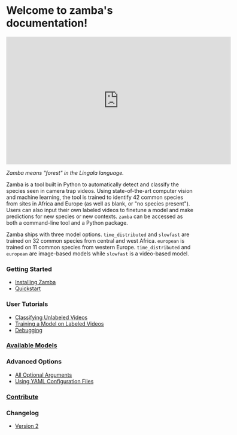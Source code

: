 Welcome to zamba's documentation!
=================================


<div class="embed-responsive embed-responsive-16by9" width=500>
    <iframe width=600 height=340 class="embed-responsive-item" src="https://s3.amazonaws.com/drivendata-public-assets/monkey-vid.mp4" frameborder="0" allowfullscreen=""></iframe>
</div>

*Zamba means "forest" in the Lingala language.*

Zamba is a tool built in Python to automatically detect and classify the species seen in camera trap videos. Using state-of-the-art computer vision and machine learning, the tool is trained to identify 42 common species from sites in Africa and Europe (as well as blank, or "no species present"). Users can also input their own labeled videos to finetune a model and make predictions for new species or new contexts. `zamba` can be accessed as both a command-line tool and a Python package.

Zamba ships with three model options. `time_distributed` and `slowfast` are
trained on 32 common species from central and west Africa. `european` is trained
on 11 common species from western Europe. `time_distributed` and `european` are image-based models while `slowfast` is a video-based model.

### Getting Started
- [Installing Zamba](install.md)
- [Quickstart](quickstart.md)

### User Tutorials
- [Classifying Unlabeled Videos](predict-tutorial.md)
- [Training a Model on Labeled Videos](train-tutorial.md)
- [Debugging](debugging.md)

### [Available Models](models/index.md)

### Advanced Options
- [All Optional Arguments](configurations.md)
- [Using YAML Configuration Files](yaml-config.md)

### [Contribute](contribute/index.md)

### Changelog
- [Version 2](v2_updates.md)
